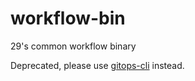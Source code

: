 # workflow-bin
29's common workflow binary

Deprecated, please use [gitops-cli](https://github.com/opensound-org/gitops-cli) instead.
